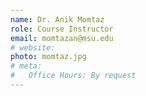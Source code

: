 ```yaml
---
name: Dr. Anik Momtaz
role: Course Instructor
email: momtazan@msu.edu
# website:
photo: momtaz.jpg
# meta:
#   Office Hours: By request
---
```


<!-- [Schedule an appointment](#){: .btn .btn-outline } -->
